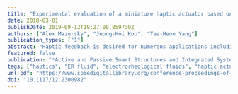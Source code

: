 ```yaml
---
title: "Experimental evaluation of a miniature haptic actuator based on electrorheological fluids"
date: 2018-03-01
publishDate: 2019-09-12T19:27:09.859730Z
authors: ["Alex Mazursky", "Jeong-Hoi Koo", "Tae-Heon Yang"]
publication_types: ["1"]
abstract: "Haptic feedback is desired for numerous applications including simulators, teleoperations, entertainment and more. While many devices today feature vibrotactile feedback, most do not provide kinesthetic feedback. To address the need for both vibrotactile and kinesthetic feedback, this study investigates the use of electrorheological (ER) fluids for their tunable viscosity under electrical stimulation. A prototype device containing ER fluid was designed and fabricated. The device operates based on pressure-driven flow of the fluid between charged plates due to user interaction with the touch contact surface. The prototype was tested using a dynamic mechanical analyzer to measure the actuator’s resistive force with respect to indentation depth for a range of applied voltages and frequencies. The results indicate that increasing the applied voltage causes an increase in the force produced by the actuator. Varying the supplied signal over a range of voltages and frequencies can convey a range of force and vibrational feedback. This range is sufficient to transmit distinct haptic sensations to human operators and demonstrates the design’s capability to transmit remote or virtual touch feedback conditions."
featured: false
publication: "*Active and Passive Smart Structures and Integrated Systems XII*"
tags: ["haptics", "ER fluid", "electrorheological fluids", "haptic actuator", "kinaesthetic", "tactile"]
url_pdf: "https://www.spiedigitallibrary.org/conference-proceedings-of-spie/10595/2300982/Experimental-evaluation-of-a-miniature-haptic-actuator-based-on-electrorheological/10.1117/12.2300982.full"
doi: "10.1117/12.2300982"
---
```


